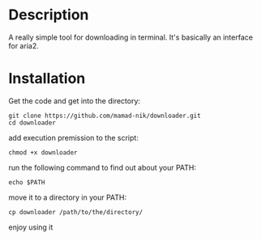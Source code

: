 # Description
A really simple tool for downloading in terminal. 
It's basically an interface for aria2.
# Installation
Get the code and get into the directory:
```
git clone https://github.com/mamad-nik/downloader.git
cd downloader
```
add execution premission to the script:
```
chmod +x downloader
```
run the following command to find out about your PATH:
```
echo $PATH
```
move it to a directory in your PATH:
```
cp downloader /path/to/the/directory/
```

enjoy using it 
